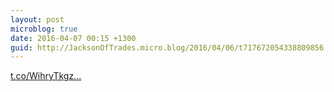 ```yaml
---
layout: post
microblog: true
date: 2016-04-07 00:15 +1300
guid: http://JacksonOfTrades.micro.blog/2016/04/06/t717672054338809856.html
---
```

[t.co/WihryTkgz...](https://t.co/WihryTkgzN)
